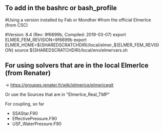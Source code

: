 ## To add in the bashrc or bash_profile

#Using a version installed by Fab or Mondher
#from the official ElmerIce (from CSC)

#Version: 8.4 (Rev: 9f6699b, Compiled: 2019-03-07)
export ELMER_FEM_REVISION=9f6699b
export ELMER_HOME=${SHAREDSCRATCHDIR}/local/elmer_${ELMER_FEM_REVISION}
source ${SHAREDSCRATCHDIR}/local/env/elmervars.sh

## For using solvers that are in the local ElmerIce (from Renater)

-> https://groupes.renater.fr/wiki/elmerice/elmericegit

Or use the Sources that are in "ElmerIce_Real_TMP"

For coupling, so far
* SSAStar.F90
* EffectivePressure.F90
* USF_WaterPressure.F90


